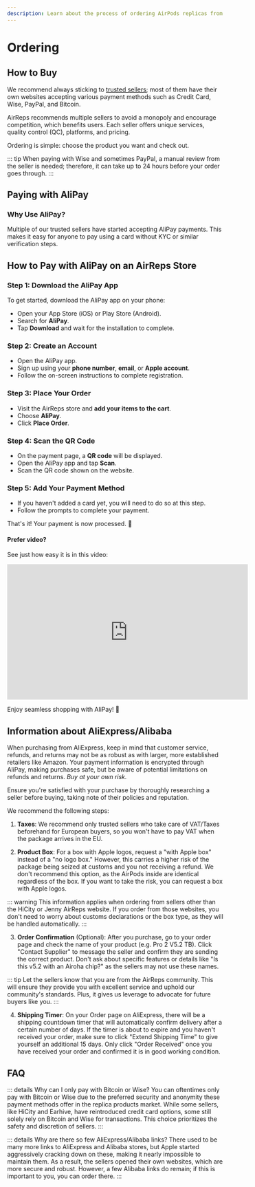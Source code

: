 ```yaml
---
description: Learn about the process of ordering AirPods replicas from various sellers, including tips on buying from AliExpress/Alibaba, payment methods, taxes, product box options, order confirmation, and shipping timers. Understand why Wise or Bitcoin are the preferred payment methods and explore potential alternatives for credit card payments.
---
```


# Ordering

## How to Buy

We recommend always sticking to [trusted sellers](https://airpodsreplicas.com/links/info); most of them have their own websites accepting various payment methods such as Credit Card, Wise, PayPal, and Bitcoin.

AirReps recommends multiple sellers to avoid a monopoly and encourage competition, which benefits users. Each seller offers unique services, quality control (QC), platforms, and pricing.

Ordering is simple: choose the product you want and check out.

::: tip
When paying with Wise and sometimes PayPal, a manual review from the seller is needed; therefore, it can take up to 24 hours before your order goes through.
:::

## Paying with AliPay

### Why Use AliPay?
Multiple of our trusted sellers have started accepting AliPay payments. This makes it easy for anyone to pay using a card without KYC or similar verification steps.

## How to Pay with AliPay on an AirReps Store

### Step 1: Download the AliPay App
To get started, download the AliPay app on your phone:
- Open your App Store (iOS) or Play Store (Android).
- Search for **AliPay**.
- Tap **Download** and wait for the installation to complete.

### Step 2: Create an Account
- Open the AliPay app.
- Sign up using your **phone number**, **email**, or **Apple account**.
- Follow the on-screen instructions to complete registration.

### Step 3: Place Your Order
- Visit the AirReps store and **add your items to the cart**.
- Choose **AliPay**.
- Click **Place Order**.

### Step 4: Scan the QR Code
- On the payment page, a **QR code** will be displayed.
- Open the AliPay app and tap **Scan**.
- Scan the QR code shown on the website.

### Step 5: Add Your Payment Method
- If you haven't added a card yet, you will need to do so at this step.
- Follow the prompts to complete your payment.

That's it! Your payment is now processed. 🎉

#### Prefer video?
See just how easy it is in this video:

<iframe width="560" height="315" src="https://www.youtube.com/embed/QTtptEJPIWs" frameborder="0" allowfullscreen></iframe>


Enjoy seamless shopping with AliPay! 🚀



## Information about AliExpress/Alibaba

When purchasing from AliExpress, keep in mind that customer service, refunds, and returns may not be as robust as with larger, more established retailers like Amazon. Your payment information is encrypted through AliPay, making purchases safe, but be aware of potential limitations on refunds and returns. *Buy at your own risk.*

Ensure you're satisfied with your purchase by thoroughly researching a seller before buying, taking note of their policies and reputation.

We recommend the following steps:

1. **Taxes**: We recommend only trusted sellers who take care of VAT/Taxes beforehand for European buyers, so you won't have to pay VAT when the package arrives in the EU.

2. **Product Box**: For a box with Apple logos, request a "with Apple box" instead of a "no logo box." However, this carries a higher risk of the package being seized at customs and you not receiving a refund. We don't recommend this option, as the AirPods inside are identical regardless of the box. If you want to take the risk, you can request a box with Apple logos.

::: warning
This information applies when ordering from sellers other than the HiCity or Jenny AirReps website. If you order from those websites, you don't need to worry about customs declarations or the box type, as they will be handled automatically.
:::

3. **Order Confirmation** (Optional): After you purchase, go to your order page and check the name of your product (e.g. Pro 2 V5.2 TB). Click "Contact Supplier" to message the seller and confirm they are sending the correct product. Don't ask about specific features or details like "Is this v5.2 with an Airoha chip?" as the sellers may not use these names.

::: tip
Let the sellers know that you are from the AirReps community. This will ensure they provide you with excellent service and uphold our community's standards. Plus, it gives us leverage to advocate for future buyers like you.
:::

4. **Shipping Timer**: On your Order page on AliExpress, there will be a shipping countdown timer that will automatically confirm delivery after a certain number of days. If the timer is about to expire and you haven't received your order, make sure to click "Extend Shipping Time" to give yourself an additional 15 days. Only click "Order Received" once you have received your order and confirmed it is in good working condition.

## FAQ

::: details Why can I only pay with Bitcoin or Wise?
You can oftentimes only pay with Bitcoin or Wise due to the preferred security and anonymity these payment methods offer in the replica products market. While some sellers, like HiCity and Earhive, have reintroduced credit card options, some still solely rely on Bitcoin and Wise for transactions. This choice prioritizes the safety and discretion of sellers.
:::

::: details Why are there so few AliExpress/Alibaba links?
There used to be many more links to AliExpress and Alibaba stores, but Apple started aggressively cracking down on these, making it nearly impossible to maintain them. As a result, the sellers opened their own websites, which are more secure and robust. However, a few Alibaba links do remain; if this is important to you, you can order there.
:::
